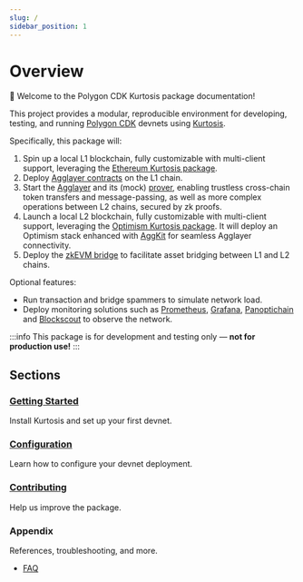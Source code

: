 ```yaml
---
slug: /
sidebar_position: 1
---
```


# Overview

👋 Welcome to the Polygon CDK Kurtosis package documentation!

This project provides a modular, reproducible environment for developing, testing, and running [Polygon CDK](https://docs.agglayer.dev/cdk/) devnets using [Kurtosis](https://kurtosis.com/).

Specifically, this package will:

1. Spin up a local L1 blockchain, fully customizable with multi-client support, leveraging the [Ethereum Kurtosis package](https://github.com/ethpandaops/ethereum-package).
2. Deploy [Agglayer contracts](https://github.com/agglayer/agglayer-contracts) on the L1 chain.
3. Start the [Agglayer](https://github.com/agglayer/agglayer) and its (mock) [prover](https://github.com/agglayer/provers), enabling trustless cross-chain token transfers and message-passing, as well as more complex operations between L2 chains, secured by zk proofs.
4. Launch a local L2 blockchain, fully customizable with multi-client support, leveraging the [Optimism Kurtosis package](https://github.com/ethpandaops/optimism-package). It will deploy an Optimism stack enhanced with [AggKit](https://github.com/agglayer/aggkit) for seamless Agglayer connectivity.
5. Deploy the [zkEVM bridge](https://github.com/0xPolygonHermez/zkevm-bridge-service) to facilitate asset bridging between L1 and L2 chains.

Optional features:

- Run transaction and bridge spammers to simulate network load.
- Deploy monitoring solutions such as [Prometheus](https://prometheus.io/), [Grafana](https://grafana.com/), [Panoptichain](https://github.com/0xPolygon/panoptichain) and [Blockscout](https://www.blockscout.com/) to observe the network.

:::info
This package is for development and testing only — **not for production use!**
:::

## Sections

### [Getting Started](./getting-started.md)

Install Kurtosis and set up your first devnet.

### [Configuration](../configuration/overview.md)

Learn how to configure your devnet deployment.

### [Contributing](../contributing.md)

Help us improve the package.

### Appendix

References, troubleshooting, and more.

- [FAQ](../appendix/faq.md)
